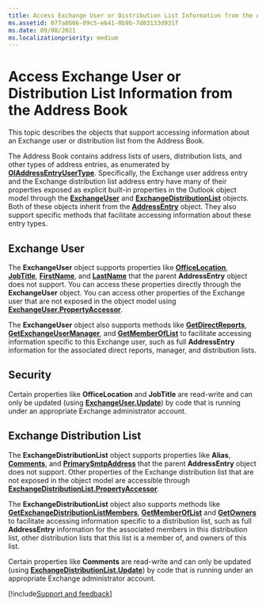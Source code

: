 ```yaml
---
title: Access Exchange User or Distribution List Information from the Address Book
ms.assetid: 077a8666-09c5-e641-0b9b-7d83133d931f
ms.date: 09/08/2021
ms.localizationpriority: medium
---
```



# Access Exchange User or Distribution List Information from the Address Book

This topic describes the objects that support accessing information about an Exchange user or distribution list from the Address Book. 

The Address Book contains address lists of users, distribution lists, and other types of address entries, as enumerated by **[OlAddressEntryUserType](../../../api/Outlook.OlAddressEntryUserType.md)**. Specifically, the Exchange user address entry and the Exchange distribution list address entry have many of their properties exposed as explicit built-in properties in the Outlook object model through the **[ExchangeUser](../../../api/Outlook.ExchangeUser.md)** and **[ExchangeDistributionList](../../../api/Outlook.ExchangeDistributionList.md)** objects. Both of these objects inherit from the **[AddressEntry](../../../api/Outlook.AddressEntry.md)** object. They also support specific methods that facilitate accessing information about these entry types.

## Exchange User

The **ExchangeUser** object supports properties like **[OfficeLocation](../../../api/Outlook.ExchangeUser.OfficeLocation.md)**, **[JobTitle](../../../api/Outlook.ExchangeUser.JobTitle.md)**, **[FirstName](../../../api/Outlook.ExchangeUser.FirstName.md)**, and **[LastName](../../../api/Outlook.ExchangeUser.LastName.md)** that the parent **AddressEntry** object does not support. You can access these properties directly through the **ExchangeUser** object. You can access other properties of the Exchange user that are not exposed in the object model using **[ExchangeUser.PropertyAccessor](../../../api/Outlook.ExchangeUser.PropertyAccessor.md)**.

The **ExchangeUser** object also supports methods like **[GetDirectReports](../../../api/Outlook.ExchangeUser.GetDirectReports.md)**, **[GetExchangeUserManager](../../../api/Outlook.ExchangeUser.GetExchangeUserManager.md)**, and **[GetMemberOfList](../../../api/Outlook.ExchangeUser.GetMemberOfList.md)** to facilitate accessing information specific to this Exchange user, such as full **AddressEntry** information for the associated direct reports, manager, and distribution lists.

## Security

Certain properties like **OfficeLocation** and **JobTitle** are read-write and can only be updated (using **[ExchangeUser.Update](../../../api/Outlook.ExchangeUser.Update.md)**) by code that is running under an appropriate Exchange administrator account.

## Exchange Distribution List

 The **ExchangeDistributionList** object supports properties like **Alias**, **[Comments](../../../api/Outlook.ExchangeDistributionList.Comments.md)**, and **[PrimarySmtpAddress](../../../api/Outlook.ExchangeDistributionList.PrimarySmtpAddress.md)** that the parent **AddressEntry** object does not support. Other properties of the Exchange distribution list that are not exposed in the object model are accessible through **[ExchangeDistributionList.PropertyAccessor](../../../api/Outlook.ExchangeDistributionList.PropertyAccessor.md)**.

The **ExchangeDistributionList** object also supports methods like **[GetExchangeDistributionListMembers](../../../api/Outlook.ExchangeDistributionList.GetExchangeDistributionListMembers.md)**, **[GetMemberOfList](../../../api/Outlook.ExchangeDistributionList.GetMemberOfList.md)** and **[GetOwners](../../../api/Outlook.ExchangeDistributionList.GetOwners.md)** to facilitate accessing information specific to a distribution list, such as full **AddressEntry** information for the associated members in this distribution list, other distribution lists that this list is a member of, and owners of this list.

Certain properties like **Comments** are read-write and can only be updated (using **[ExchangeDistributionList.Update](../../../api/Outlook.ExchangeDistributionList.Update.md)**) by code that is running under an appropriate Exchange administrator account.

[!include[Support and feedback](~/includes/feedback-boilerplate.md)]